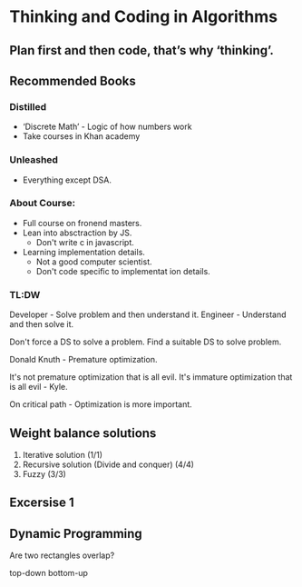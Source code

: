 # Thinking and Coding in Algorithms

## Plan first and then code, that’s why ‘thinking’.

## Recommended Books

### Distilled

- ‘Discrete Math’ - Logic of how numbers work
- Take courses in Khan academy

### Unleashed

- Everything except DSA.

### About Course:

- Full course on fronend masters.
- Lean into absctraction by JS.
  - Don't write c in javascript.
- Learning implementation details.
  - Not a good computer scientist.
  - Don't code specific to implementat ion details.

### TL:DW

Developer - Solve problem and then understand it.
Engineer - Understand and then solve it.

Don't force a DS to solve a problem.
Find a suitable DS to solve problem.

Donald Knuth - Premature optimization.

It's not premature optimization that is all evil. It's immature optimization that is all evil - Kyle.

On critical path - Optimization is more important.

## Weight balance solutions

1. Iterative solution (1/1)
2. Recursive solution (Divide and conquer) (4/4)
3. Fuzzy (3/3)

## Excersise 1

## Dynamic Programming

Are two rectangles overlap?

top-down
bottom-up
